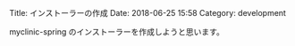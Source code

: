 Title: インストーラーの作成
Date: 2018-06-25 15:58
Category: development

myclinic-spring のインストーラーを作成しようと思います。